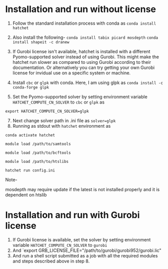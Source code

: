 
# Installation and run without license
1. Follow the standard installation process with conda as 
`conda install hatchet`
2. Also install the following-
`conda install tabix picard mosdepth`
`conda install shapeit -c dranew`

3. If Gurobi license isn't available, hatchet is installed with a different Pyomo-supported solver instead of using Gurobi. This might make the hatchet run slower as compared to using Gurobi according to their documentation. Or alternatively you can try getting your own Gurobi license for invidual use on a specific system or machine.
4. Install `cbc` or `glpk` with conda. Here, I am using glpk as `conda install -c conda-forge glpk`
5. Set the Pyomo-supported solver by setting environment variable `HATCHET_COMPUTE_CN_SOLVER` to `cbc` or `glpk` as


`export HATCHET_COMPUTE_CN_SOLVER=glpk`


7. Next change solver path in .ini file as `solver=glpk`
8. Running as stdout with `hatchet` environment as

`conda activate hatchet`

`module load /path/to/samtools`

`module load /path/to/bcftools`

`module load /path/to/htslibs`

`hatchet run config.ini`

Note- 

mosdepth may require update if the latest is not installed properly and it is dependent on htslib

# Installation and run with Gurobi license

1. If Gurobi license is available, set the solver by setting environment variable `HATCHET_COMPUTE_CN_SOLVER` to `gurobi`
2. And `export GRB_LICENSE_FILE="/path/to/gurobi/gurobi952/gurobi.lic"
3. And run a shell script submitted as a job with all the required modules and steps described above in step 8.
